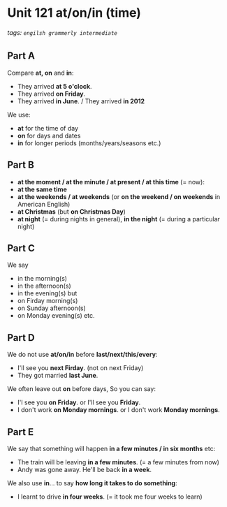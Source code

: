 # Unit 121 **at/on/in** (time)
###### tags: `engilsh grammerly intermediate`

## Part A
Compare **at, on** and **in**:
- They arrived **at 5 o'clock**.
- They arrived **on Friday**.
- They arrived **in June**. / They arrived **in 2012**

We use:
- **at** for the time of day
- **on** for days and dates
- **in** for longer periods (months/years/seasons etc.)

## Part B
- **at the moment / at the minute / at present / at this time** (= now):
- **at the same time**
- **at the weekends / at weekends** (or **on the weekend / on weekends** in American English)
- **at Christmas** (but **on Christmas Day**)
- **at night** (= during nights in general), **in the night** (= during a particular night)

## Part C
We say
- in the morning(s)
- in the afternoon(s)
- in the evening(s)
but
- on Firday morning(s)
- on Sunday afternoon(s)
- on Monday evening(s) etc.

## Part D
We do not use **at/on/in** before **last/next/this/every**:
- I'll see you **next Firday**. (not on next Friday)
- They got married **last June**.

We often leave out **on** before days, So you can say:
- I'l see you **on Friday**. or I'll see you **Friday**.
- I don't work **on Monday mornings**. or I don't work **Monday mornings**.

## Part E
We say that something will happen **in a few minutes / in six months** etc:
- The train will be leaving **in a few minutes**. (= a few minutes from now)
- Andy was gone away. He'll be back **in a week**.

We also use **in**... to say **how long it takes to do something**:
- I learnt to drive **in four weeks**. (= it took me four weeks to learn)


